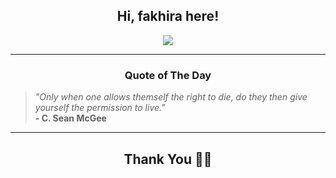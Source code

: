 <h2 align="center"> Hi, fakhira here!</h2>

<p align="center">
<a href="https://github.com/fakhiralkda" alt="github streak"><img src="https://dvst-streak.herokuapp.com/?user=fakhiralkda&theme=tokyonight&fire=DD472C"></a>
</p>

<hr>
<h3 align="center">Quote of The Day</h3>
<p align="center">
<blockquote>
<i>"Only when one allows themself the right to die, do they then give yourself the permission to live."</i>
<br>
<b>- C. Sean McGee</b>
</blockquote>
</p>


<hr>
<h2 align="center">Thank You 🙏🏼</h2>

